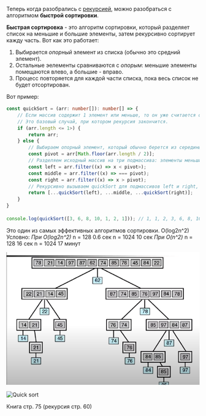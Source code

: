 Теперь когда разобрались с [рекурсией](../4.%20Рекурсия/README.md), можно разобраться с алгоритмом **быстрой сортировки**.

**Быстрая сортировка** - это алгоритм сортировки, который разделяет список на меньшие и большие элементы, затем рекурсивно сортирует кажду часть. Вот как это работает:

1. Выбирается _опорный_ элемент из списка (обычно это средний элемент).
2. Остальные эелементы сравниваются с _опорым_: меньшие элементы помещаются влево, а большие - вправо.
3. Процесс повторяется для каждой части списка, пока весь список не будет отсортирован.

Вот пример:

```typescript
const quickSort = (arr: number[]): number[] => {
    // Если массив содержит 1 элемент или меньше, то он уже считается отсортированным.
    // Это базовый случай, при котором рекурсия закончится.
    if (arr.length <= 1>) {
        return arr;
    } else {
        // Выбираем опорный элемент, который обычно берется из середины массива.
        const pivot = arr[Math.floor(arr.length / 2)];
        // Разделяем исходный массив на три подмассива: элементы меньшие опорного (left), равные опорному (middle) и больше опорного (right), используя метод filter.
        const left = arr.filter((x) => x < pivot>);
        const middle = arr.filter((x) => === pivot);
        const right = arr.filter((x) => x > pivot);
        // Рекурсивно вызываем quickSort для подмассивов left и right, а затем объединяем результаты в один массив, помещая сначала отсортированный left, за тем middle и в конце right.
        return [...quickSort(left), ...middle, ...quickSort(right)];
    }
}

console.log(quickSort([3, 6, 8, 10, 1, 2, 1])); // 1, 1, 2, 3, 6, 8, 10
```

Это один из самых эффективных алгоритмов сортировки.
O(log2n^2)
Условно:
_При O(log2n^2)_
n = 128 0.6 сек
n = 1024 10 сек
_При O(n^2)_
n = 128 16 сек
n = 1024 17 минут

![Alt text](image.png)

![Quick sort](https://camo.githubusercontent.com/9d156a36ab19a3ae2dfbabc70daaaa074fddfaac233f6d0bfce45b8d07ad5289/68747470733a2f2f75706c6f61642e77696b696d656469612e6f72672f77696b6970656469612f636f6d6d6f6e732f362f36612f536f7274696e675f717569636b736f72745f616e696d2e676966)

Книга стр. 75 (рекурсия стр. 60)
